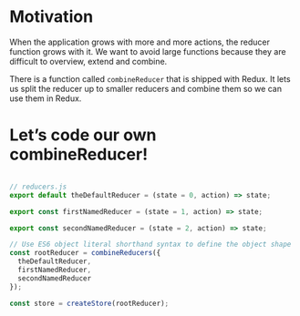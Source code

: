 # Motivation
When the application grows with more and more actions, the reducer function grows with it. We want to avoid large functions because they are difficult to overview, extend and combine.

There is a function called `combineReducer` that is shipped with Redux. It lets us split the reducer up to smaller reducers and combine them so we can use them in Redux.

# Let’s code our own combineReducer!

```JavaScript

// reducers.js
export default theDefaultReducer = (state = 0, action) => state;

export const firstNamedReducer = (state = 1, action) => state;

export const secondNamedReducer = (state = 2, action) => state;

// Use ES6 object literal shorthand syntax to define the object shape
const rootReducer = combineReducers({
  theDefaultReducer,
  firstNamedReducer,
  secondNamedReducer
});

const store = createStore(rootReducer);
```
